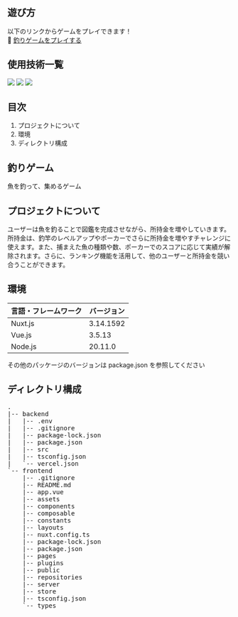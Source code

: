 <div id="top"></div>

## 遊び方

以下のリンクからゲームをプレイできます！  
🔗 [釣りゲームをプレイする](https://fishing-game-frontend.vercel.app/)

## 使用技術一覧

<p style="display: inline">
  <!-- フロントエンドのフレームワーク一覧 -->
  <img src="https://img.shields.io/badge/-Nuxt-EEEEEE.svg?logo=Nuxt&style=flat-square">

  <!-- バックエンドのフレームワーク一覧 -->
  <img src="https://img.shields.io/badge/-Express-4FC08D.svg?logo=Express&style=flat-square">
  <img src="https://img.shields.io/badge/-MongoDB-EEEEEE.svg?logo=MongoDB&style=flat-square">
</p>

## 目次

1. プロジェクトについて
2. 環境
3. ディレクトリ構成

## 釣りゲーム

魚を釣って、集めるゲーム

## プロジェクトについて

ユーザーは魚を釣ることで図鑑を完成させながら、所持金を増やしていきます。所持金は、釣竿のレベルアップやポーカーでさらに所持金を増やすチャレンジに使えます。また、捕まえた魚の種類や数、ポーカーでのスコアに応じて実績が解除されます。さらに、ランキング機能を活用して、他のユーザーと所持金を競い合うことができます。


## 環境

| 言語・フレームワーク  | バージョン |
| --------------------- | ---------- |
| Nuxt.js             　| 3.14.1592  |
| Vue.js                | 3.5.13     |
| Node.js               | 20.11.0    |

その他のパッケージのバージョンは package.json を参照してください

## ディレクトリ構成

<pre>
.
|-- backend
|   |-- .env
|   |-- .gitignore
|   |-- package-lock.json
|   |-- package.json
|   |-- src
|   |-- tsconfig.json
|   `-- vercel.json
`-- frontend
    |-- .gitignore
    |-- README.md
    |-- app.vue
    |-- assets
    |-- components
    |-- composable
    |-- constants
    |-- layouts
    |-- nuxt.config.ts
    |-- package-lock.json
    |-- package.json
    |-- pages
    |-- plugins
    |-- public
    |-- repositories
    |-- server
    |-- store
    |-- tsconfig.json
    `-- types
</pre>
